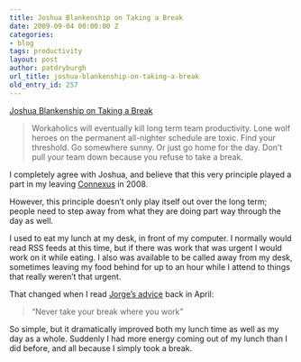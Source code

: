 ```yaml
---
title: Joshua Blankenship on Taking a Break
date: 2009-09-04 00:00:00 Z
categories:
- blog
tags: productivity
layout: post
author: patdryburgh
url_title: joshua-blankenship-on-taking-a-break
old_entry_id: 257
---
```


<a href="http://web.archive.org/web/20100218201708/http://joshuablankenship.com/blog/2009/09/04/on-vacations-rest-all-nighters-and-planning/">Joshua Blankenship on Taking a Break</a>

>Workaholics will eventually kill long term team productivity. Lone wolf heroes on the permanent all-nighter schedule are toxic. Find your threshold. Go somewhere sunny. Or just go home for the day. Don’t pull your team down because you refuse to take a break.

I completely agree with Joshua, and believe that this very principle played a part in my leaving <a href="http://connexuscommunity.com/">Connexus</a> in 2008.

However, this principle doesn’t only play itself out over the long term; people need to step away from what they are doing part way through the day as well. 

I used to eat my lunch at my desk, in front of my computer. I normally would read RSS feeds at this time, but if there was work that was urgent I would work on it while eating. I also was available to be called away from my desk, sometimes leaving my food behind for up to an hour while I attend to things that really weren’t that urgent.

That changed when I read <a href="http://log.jorgeq.com/post/96426681/tidbits-of-advice-still-practiced">Jorge’s advice</a> back in April: 

>“Never take your break where you work”

So simple, but it dramatically improved both my lunch time as well as my day as a whole. Suddenly I had more energy coming out of my lunch than I did before, and all because I simply took a break.